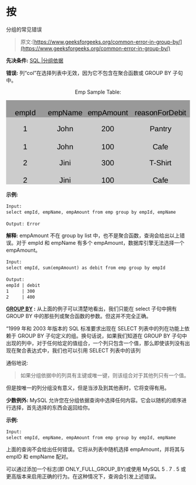 # 按

分组的常见错误

> 原文:[https://www.geeksforgeeks.org/common-error-in-group-by/](https://www.geeksforgeeks.org/common-error-in-group-by/)

**先决条件:** [SQL |分组依据](https://www.geeksforgeeks.org/sql-group-by/)

**错误:**
列“col”在选择列表中无效，因为它不包含在聚合函数或 GROUP BY 子句中。

<center>Emp Sample Table:</center>

![](img/c268897a16fc11aa388f8df86908a142.png)

**示例:**

```
Input: 
select empId, empName, empAmount from emp group by empId, empName

Output: Error 
```

**解释:**
empAmount 不在 group by list 中，也不是聚合函数，查询会给出以上错误。对于 empId 和 empName 有多个 empAmount，数据库引擎无法选择一个 empAmount。

```
Input: 
select empId, sum(empAmount) as debit from emp group by empId

Output:
empId | debit
1     | 300
2     | 400 
```

**[GROUP BY](https://www.geeksforgeeks.org/sql-group-by/) :**
从上面的例子可以清楚地看出，我们只能在 select 子句中拥有 GROUP BY 中的那些列或聚合函数的参数。但这并不完全正确。

“1999 年和 2003 年版本的 SQL 标准要求出现在 SELECT 列表中的列在功能上依赖于 GROUP BY 子句定义的组。换句话说，如果我们知道在 GROUP BY 子句中出现的列中，对于任何给定的值组合，一个列只包含一个值，那么即使该列没有出现在聚合表达式中，我们也可以引用 SELECT 列表中的该列

通俗地说:

> 如果分组依据中的列具有主键或唯一键，则该组合对于其他列只有一个值。

但是按唯一的列分组没有意义，但是当涉及到其他表时，它将变得有用。

**少数例外:**
MySQL 允许您在分组依据查询中选择任何内容。它会以随机的顺序进行选择，首先选择的东西会返回给你。

**示例:**

```
Input:
select empId, empName, empAmount from emp group by empId, empName 
```

上面的查询不会给出任何错误。它将从列表中随机选择 empAmount，并将其与 empID 和 empName 配对。

可以通过添加一个标志(即 ONLY_FULL_GROUP_BY)或使用 MySQL 5 . 7 . 5 或更高版本来启用正确的行为。在这种情况下，查询会引发上述错误。